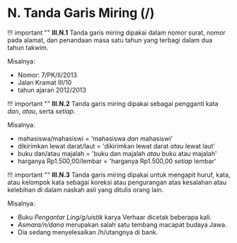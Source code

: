 # N. Tanda Garis Miring (/)

!!! important ""
	**III.N.1** Tanda garis miring dipakai dalam nomor surat, nomor pada alamat, dan penandaan masa satu tahun yang terbagi dalam dua tahun takwim.

Misalnya:

- Nomor: 7/PK/II/2013
- Jalan Kramat III/10
- tahun ajaran 2012/2013

!!! important ""
	**III.N.2** Tanda garis miring dipakai sebagai pengganti kata *dan*, *atau*, serta *setiap*.

Misalnya:

- mahasiswa/mahasiswi = 'mahasiswa *dan* mahasiswi'
- dikirimkan lewat darat/laut = 'dikirimkan lewat darat *atau* lewat laut'
- buku dan/atau majalah = 'buku dan majalah *atau* buku atau majalah'
- harganya Rp1.500,00/lembar = 'harganya Rp1.500,00 *setiap* lembar'

!!! important ""
	**III.N.3** Tanda garis miring dipakai untuk mengapit huruf, kata, atau kelompok kata sebagai koreksi atau pengurangan atas kesalahan atau kelebihan di dalam naskah asli yang ditulis orang lain.

Misalnya:

- Buku *Pengantar Ling/g/uistik* karya Verhaar dicetak beberapa kali.
- *Asmara/n/dana* merupakan salah satu tembang macapat budaya Jawa.
- Dia sedang menyelesaikan /h/utangnya di bank.
